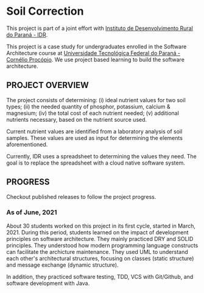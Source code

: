 # Soil Correction

This project is part of a joint effort with [Instituto de Desenvolvimento Rural do Paraná - IDR](http://www.idrparana.pr.gov.br). 

This project is a case study for undergraduates enrolled in the Software Architecture course at [Universidade Tecnológica Federal do Paraná - Cornélio Procópio](http://www.utfpr.edu.br/campus/cornelioprocopio). We use project based learning to build the software architecture. 

## PROJECT OVERVIEW

The project consists of determining: (i) ideal nutrient values for two soil types; (ii) the needed quantity of phosphor, potassium, calcium & magnesium; (iv) the total cost of each nutrient needed; (v) additional nutrients necessary, based on the nutrient source used. 

Current nutrient values are identified from a laboratory analysis of soil samples. These values are used as input for determining the elements aforementioned.

Currently, IDR uses a spreadsheet to determining the values they need. The goal is to replace the spreadsheet with a cloud native software system.

## PROGRESS

Checkout published releases to follow the project progress.

### As of June, 2021

About 30 students worked on this project in its first cycle, started in March, 2021. During this period, students learned on the impact of development principles on software architecture. They mainly practiced DRY and SOLID principles. They understood how modern programming language constructs can facilitate the archicture maintenance. They used UML to understand each other's architectural structures, focusing on classes (static structure) and message exchange (dynamic structure).

In addition, they practiced software testing, TDD, VCS with Git/Github, and software development with Java.